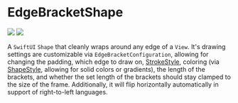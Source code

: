 # EdgeBracketShape

[![](https://img.shields.io/endpoint?url=https%3A%2F%2Fswiftpackageindex.com%2Fapi%2Fpackages%2Fedonv%2FEdgeBracketShape%2Fbadge%3Ftype%3Dswift-versions)](https://swiftpackageindex.com/edonv/EdgeBracketShape)
[![](https://img.shields.io/endpoint?url=https%3A%2F%2Fswiftpackageindex.com%2Fapi%2Fpackages%2Fedonv%2FEdgeBracketShape%2Fbadge%3Ftype%3Dplatforms)](https://swiftpackageindex.com/edonv/EdgeBracketShape)

A `SwiftUI` `Shape` that cleanly wraps around any edge of a `View`. It's drawing settings are customizable via `EdgeBracketConfiguration`, allowing for changing the padding, which edge to draw on, [StrokeStyle](https://developer.apple.com/documentation/swiftui/strokestyle), coloring (via  [ShapeStyle](https://developer.apple.com/documentation/swiftui/shapestyle), allowing for solid colors or gradients), the length of the brackets, and whether the set length of the brackets should stay clamped to the size of the frame. Additionally, it will flip horizontally automatically in support of right-to-left languages.
